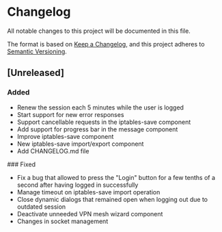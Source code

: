 # Changelog
All notable changes to this project will be documented in this file.

The format is based on [Keep a Changelog](https://keepachangelog.com/en/1.0.0/),
and this project adheres to [Semantic Versioning](https://semver.org/spec/v2.0.0.html).

## [Unreleased]
### Added
- Renew the session each 5 minutes while the user is logged
- Start support for new error responses
- Support cancellable requests in the iptables-save component
- Add support for progress bar in the message component
- Improve iptables-save component
- New iptables-save import/export component
- Add CHANGELOG.md file

### Fixed
- Fix a bug that allowed to press the "Login" button for a few tenths of a second after having logged in successfully
- Manage timeout on iptables-save import operation
- Close dynamic dialogs that remained open when logging out due to outdated session
- Deactivate unneeded VPN mesh wizard component
- Changes in socket management